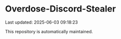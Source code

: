 # Overdose-Discord-Stealer

Last updated: 2025-06-03 09:18:23

This repository is automatically maintained.
